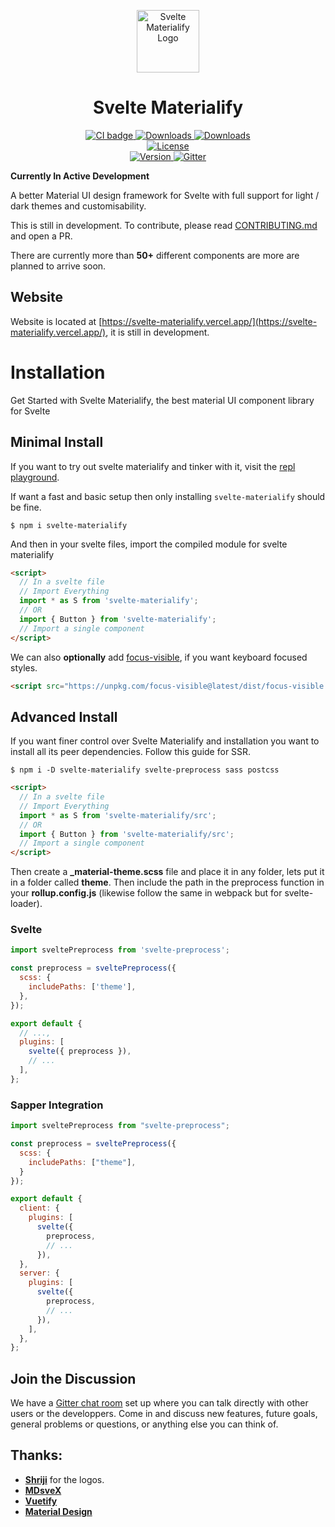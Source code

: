 <p align="center">
  <a href="https://svelte-materialify.vercel.app/" target="_blank">
    <img alt="Svelte Materialify Logo" width="100" src="logo/logo.svg">
  </a>
</p>

<h1 align="center">Svelte Materialify</h1>

<p align="center">
  <a href="https://github.com/thecomputerm/svelte-materialify/actions?query=workflow%3ACI">
    <img src="https://github.com/thecomputerm/svelte-materialify/workflows/CI/badge.svg" alt="CI badge">
  </a>
  <a href="https://www.npmjs.com/package/svelte-materialify">
    <img src="https://img.shields.io/npm/dt/svelte-materialify.svg" alt="Downloads">
  </a>
  <a href="https://www.npmjs.com/package/svelte-materialify">
    <img src="https://img.shields.io/npm/dm/svelte-materialify.svg" alt="Downloads">
  </a>
  <br>
  <a href="https://github.com/thecomputerm/svelte-materialify/blob/master/LICENSE.md">
    <img src="https://img.shields.io/npm/l/svelte-materialify.svg" alt="License">
  </a>
  <br>
  <a href="https://www.npmjs.com/package/svelte-materialify">
    <img src="https://img.shields.io/npm/v/svelte-materialify.svg" alt="Version">
  </a>

  <a href="https://gitter.im/svelte-materialify/community">
    <img src="https://badges.gitter.im/svelte-materialify/community.svg" alt="Gitter">
  </a>  
</p>

**Currently In Active Development**

A better Material UI design framework for Svelte with full support for light / dark themes and customisability.

This is still in development. To contribute, please read [CONTRIBUTING.md](./CONTRIBUTING.md) and open a PR.

There are currently more than **50+** different components are more are planned to arrive soon.

## Website

Website is located at [https://svelte-materialify.vercel.app/](https://svelte-materialify.vercel.app/), it is still in development.

# Installation

Get Started with Svelte Materialify, the best material UI component library for Svelte

## Minimal Install

If you want to try out svelte materialify and tinker with it, visit the [repl playground](https://svelte.dev/repl/2c55788d8ffd4458bfe9bcb5f58956db).

If want a fast and basic setup then only installing `svelte-materialify` should be fine.

```shell
$ npm i svelte-materialify
```

And then in your svelte files, import the compiled module for svelte materialify

```html
<script>
  // In a svelte file
  // Import Everything
  import * as S from 'svelte-materialify';
  // OR
  import { Button } from 'svelte-materialify';
  // Import a single component
</script>
```

We can also **optionally** add [focus-visible](https://github.com/WICG/focus-visible), if you want keyboard focused styles.

```html
<script src="https://unpkg.com/focus-visible@latest/dist/focus-visible.min.js"></script>
```

## Advanced Install

If you want finer control over Svelte Materialify and installation you want to install all its peer dependencies. Follow this guide for SSR.

```shell
$ npm i -D svelte-materialify svelte-preprocess sass postcss
```

```html
<script>
  // In a svelte file
  // Import Everything
  import * as S from 'svelte-materialify/src';
  // OR
  import { Button } from 'svelte-materialify/src';
  // Import a single component
</script>
```

Then create a **\_material-theme.scss** file and place it in any folder, lets put it in a folder called **theme**. Then include the path in the preprocess function in your **rollup.config.js** (likewise follow the same in webpack but for svelte-loader).

### Svelte

```js
import sveltePreprocess from 'svelte-preprocess';

const preprocess = sveltePreprocess({
  scss: {
    includePaths: ['theme'],
  },
});

export default {
  // ...,
  plugins: [
    svelte({ preprocess }),
    // ...
  ],
};
```

### Sapper Integration

```js
import sveltePreprocess from "svelte-preprocess";

const preprocess = sveltePreprocess({
  scss: {
    includePaths: ["theme"],
  }
});

export default {
  client: {
    plugins: [
      svelte({
        preprocess,
        // ...
      }),
  },
  server: {
    plugins: [
      svelte({
        preprocess,
        // ...
      }),
    ],
  },
};
```

## Join the Discussion
We have a <a href="https://gitter.im/svelte-materialify/community">Gitter chat room</a> set up where you can talk directly with other users or the developpers. Come in and discuss new features, future goals, general problems or questions, or anything else you can think of.

## Thanks:

- **[Shriji](https://github.com/peopledrivemecrazy)** for the logos.
- **[MDsveX](https://github.com/pngwn/MDsveX)**
- **[Vuetify](https://vuetifyjs.com/)**
- **[Material Design](https://material.io/components/)**
